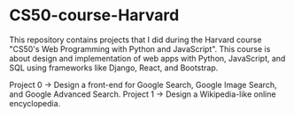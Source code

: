 # CS50-course-Harvard
This repository contains projects that I did during the Harvard course "CS50's Web Programming with Python and JavaScript". This course is about design and implementation of web apps with Python, JavaScript, and SQL using frameworks like Django, React, and Bootstrap.

Project 0 -> Design a front-end for Google Search, Google Image Search, and Google Advanced Search.
Project 1 -> Design a Wikipedia-like online encyclopedia.
